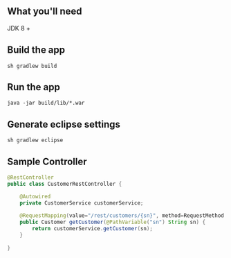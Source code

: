 ## What you'll need
JDK 8 +

## Build the app
```
sh gradlew build
```

## Run the app
```
java -jar build/lib/*.war
```

## Generate eclipse settings
```
sh gradlew eclipse
```

## Sample Controller
```java
@RestController
public class CustomerRestController {

	@Autowired
	private CustomerService customerService;
	
	@RequestMapping(value="/rest/customers/{sn}", method=RequestMethod.GET)
	public Customer getCustomer(@PathVariable("sn") String sn) {
		return customerService.getCustomer(sn);
	}
	
}
```
